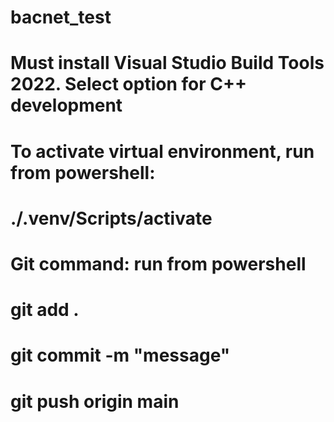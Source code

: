 # bacnet_test

# Must install Visual Studio Build Tools 2022.  Select option for C++ development
# To activate virtual environment, run from powershell:
# ./.venv/Scripts/activate

# Git command: run from powershell
# git add .
# git commit -m "message"
# git push origin main


<!-- 

    Found devices
    print(bacnet.devices)
    [('Device 1000', 'Alerton', '192.168.105.7', 1000), 
    ('Device 1603', 'Alerton', '192.168.105.63', 1603), 
    ('Dev 0001601', 'Alerton', '192.168.105.8', 1601), 
    ('DEV-1001', 'ALERTON TECHNOLOGIES', '1000:1', 1001), 
    ('DEV-1101', 'ALERTON TECHNOLOGIES', '1001:2', 1101), 
    ('Device 1100', 'Alerton', '1007:0x7f000001b4c2', 1100), 
    ('Device 1100', 'Alerton', '1007:0x7f000001b4c3', 1200)]

    discovered devices
    print(bacnet.discoveredDevices)
    defaultdict(<class 'int'>, 
    {('192.168.105.7', 1000): 1, 
    ('192.168.105.63', 1603): 1, 
    ('192.168.105.8', 1601): 1, 
    ('1000:1', 1001): 1, 
    ('1001:2', 1101): 1, 
    ('1007:0x7f000001b4c2', 1100): 1, 
    ('1007:0x7f000001b4c3', 1200): 1})

    Known network numbers
    print(bacnet.known_network_numbers)
    {999, 1000, 1001, 1007, 1009}

    routing table
    print(bacnet.routing_table)
    {'192.168.105.7': Source Network: 999 | Address: 192.168.105.7 | Destination Networks: {1000: 0, 1001: 0, 1007: 0, 1009: 0} | Path: (999, 1009)}
 -->


